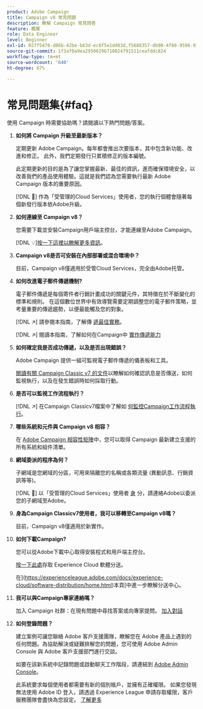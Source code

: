 ```yaml
---
product: Adobe Campaign
title: Campaign v8 常見問題
description: 瞭解 Campaign 常見問答
feature: 概覽
role: Data Engineer
level: Beginner
exl-id: 027f5478-d86b-42be-b63d-ec8f5e1dd83d,f5688357-db90-4f88-9596-91e9d0a20d75
source-git-commit: 1f3af0a9ea29506296710024791511ceafddc824
workflow-type: tm+mt
source-wordcount: '640'
ht-degree: 67%

---
```


# 常見問題集{#faq}

使用 Campaign 時需要協助嗎？請閱讀以下熱門問題/答案。

1. **如何將 Campaign 升級至最新版本？**

   定期更新 Adobe Campaign。每年都會推出次要版本，其中包含新功能、改進和修正。 此外，我們定期發行只累積修正的版本編號。

   此定期更新的目的是為了讓您掌握最新、最佳的資訊，進而確保環境安全，以改善我們的產品使用體驗。這就是我們認為您需要執行最新 Adobe Campaign 版本的重要原因。

   [!DNL :speech_balloon:] 作為「受管理的Cloud Services」使用者，您的執行個體會隨著每個新發行版本依Adobe升級。

1. **如何連線至 Campaign v8？**

   您需要下載並安裝Campaign用戶端主控台，才能連線至Adobe Campaign。

   [!DNL :bulb:][按一下這裡以瞭解更多資訊](connect.md)。

1. **Campaign v8是否可安裝在內部部署或混合環境中？**

   目前，Campaign v8僅適用於受管Cloud Services，完全由Adobe托管。

1. **如何改進電子郵件傳遞機制?**

   電子郵件傳遞是每個寄件者行銷計畫成功的關鍵元件，其特徵在於不斷變化的標準和規則。 在這個數位世界中有效導覽需要定期調整您的電子郵件策略，並考量重要的傳遞趨勢，以便最能觸及您的對象。

   [!DNL :arrow_upper_right:] 請參閱本指南，了解傳 [遞最佳實務](https://experienceleague.adobe.com/docs/deliverability-learn/deliverability-best-practice-guide/introduction.html?lang=zh-Hant)。

   [!DNL :arrow_upper_right:] 閱讀本指南，了解如何在Campaign中 [實作傳遞能力](https://experienceleague.adobe.com/docs/deliverability-learn/deliverability-best-practice-guide/additional-resources/general-resources.html?lang=zh-Hant)

1. **如何確定我是否成功傳遞，以及是否出現錯誤？**

   Adobe Campaign 提供一組可監視電子郵件傳遞的儀表板和工具。

   [閱讀有關 Campaign Classic v7 的文件](https://experienceleague.adobe.com/docs/campaign-classic/using/sending-messages/monitoring-deliveries/about-delivery-monitoring.html?lang=zh-Hant)以瞭解如何確認訊息是否傳送，如何監視執行，以及在發生錯誤時如何採取行動。

1. **是否可以監視工作流程執行？**

   [!DNL :arrow_upper_right:] 在Campaign Classicv7檔案中了解如 [何監控Campaign工作流程執行](https://experienceleague.adobe.com/docs/campaign-classic/using/automating-with-workflows/executing-a-workflow/starting-a-workflow.html?lang=zh-Hant)。

1. **哪些系統和元件與 Campaign v8 相容？**

   在 [Adobe Campaign 相容性矩陣](compatibility-matrix.md)中，您可以取得 Campaign 最新建立支援的所有系統和組件清單。

1. **網域委派的程序為何？**

   子網域是您網域的分區，可用來隔離您的名稱或各類流量 (異動訊息、行銷資訊等等)。

   [!DNL :speech_balloon:] 以「受管理的Cloud Services」使用者 [身](../start/campaign-faq.md#support) 分，請連絡Adobe以委派您的子網域至Adobe。

1. **身為Campaign Classicv7使用者，我可以移轉至Campaign v8嗎？**

   目前，Campaign v8僅適用於新實作。

1. **如何下載Campaign?**

   您可以從Adobe下載中心取得安裝程式和用戶端主控台。

   [按一下此處](https://experience.adobe.com/#/downloads/content/software-distribution/en/campaign.html)存取 Experience Cloud 軟體分送。


   在](https://experienceleague.adobe.com/docs/experience-cloud/software-distribution/home.html)本頁[中進一步瞭解分送中心。

1. **我可以與Campaign專家連絡嗎？**

   加入 Campaign 社群：在現有問題中尋找答案或向專家提問。 [加入對話](https://experienceleaguecommunities.adobe.com/t5/adobe-campaign-classic/ct-p/adobe-campaign-classic-community)


1. **如何登錄問題？**

   建立案例可讓您聯絡 Adobe 客戶支援團隊，瞭解您在 Adobe 產品上遇到的任何問題。為協助解決或疑難排解您的問題，您可使用 Adobe Admin Console 與 Adobe 客戶支援部門進行交談。

   如要在該新系統中記錄問題或啟動聊天工作階段，請連結到 [Adobe Admin Console](https://adminConsole.adobe.com/overview)。

   此系統要求每個使用者都需要有新的個別帳戶，並擁有正確權限。 如果您發現無法使用 Adobe ID 登入，請透過 Experience League 申請存取權限，客戶服務團隊會盡快為您設定。 [了解更多](https://helpx.adobe.com/tw/enterprise/admin-guide.html/enterprise/using/support-for-experience-cloud.ug.html)
